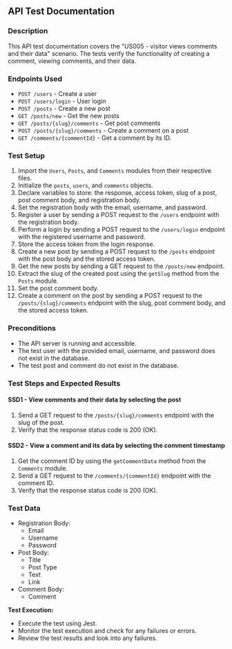 ## API Test Documentation

### Description
This API test documentation covers the "US005 - visitor views comments and their data" scenario. The tests verify the functionality of creating a comment, viewing comments, and their data.

### Endpoints Used
- `POST /users` - Create a user
- `POST /users/login` - User login
- `POST /posts` - Create a new post
- `GET /posts/new` - Get the new posts
- `GET /posts/{slug}/comments` - Get post comments
- `POST /posts/{slug}/comments` - Create a comment on a post
- `GET /comments/{commentId}` - Get a comment by its ID.

### Test Setup
1. Import the `Users`, `Posts`, and `Comments` modules from their respective files.
2. Initialize the `posts`, `users`, and `comments` objects.
3. Declare variables to store: the response, access token, slug of a post, post comment body, and registration body.
4. Set the registration body with the email, username, and password.
5. Register a user by sending a POST request to the `/users` endpoint with the registration body.
6. Perform a login by sending a POST request to the `/users/login` endpoint with the registered username and password.
7. Store the access token from the login response.
8. Create a new post by sending a POST request to the `/posts` endpoint with the post body and the stored access token.
9. Get the new posts by sending a GET request to the `/posts/new` endpoint.
10. Extract the slug of the created post using the `getSlug` method from the `Posts` module.
11. Set the post comment body.
12. Create a comment on the post by sending a POST request to the `/posts/{slug}/comments` endpoint with the slug, post comment body, and the stored access token.

### Preconditions
- The API server is running and accessible.
- The test user with the provided email, username, and password does not exist in the database.
- The test post and comment do not exist in the database.

### Test Steps and Expected Results

#### SSD1 - View comments and their data by selecting the post
1. Send a GET request to the `/posts/{slug}/comments` endpoint with the slug of the post.
2. Verify that the response status code is 200 (OK).

#### SSD2 - View a comment and its data by selecting the comment timestamp
1. Get the comment ID by using the `getCommentData` method from the `Comments` module.
2. Send a GET request to the `/comments/{commentId}` endpoint with the comment ID.
3. Verify that the response status code is 200 (OK).

### Test Data
- Registration Body:
  - Email
  - Username
  - Password
- Post Body:
  - Title
  - Post Type
  - Text
  - Link
- Comment Body:
  - Comment

**Test Execution:**
- Execute the test using Jest.
- Monitor the test execution and check for any failures or errors.
- Review the test results and look into any failures.